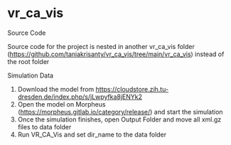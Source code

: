 # vr_ca_vis

Source Code

Source code for the project is nested in another vr_ca_vis folder (https://github.com/taniakrisanty/vr_ca_vis/tree/main/vr_ca_vis) instead of the root folder


Simulation Data

1. Download the model from https://cloudstore.zih.tu-dresden.de/index.php/s/jLwpyfka8jENYk2
2. Open the model on Morpheus (https://morpheus.gitlab.io/category/release/) and start the simulation
3. Once the simulation finishes, open Output Folder and move all xml.gz files to data folder
4. Run VR_CA_Vis and set dir_name to the data folder